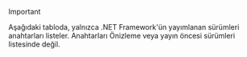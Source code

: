 
> [!IMPORTANT]
> Aşağıdaki tabloda, yalnızca .NET Framework'ün yayımlanan sürümleri anahtarları listeler. Anahtarları Önizleme veya yayın öncesi sürümleri listesinde değil.
